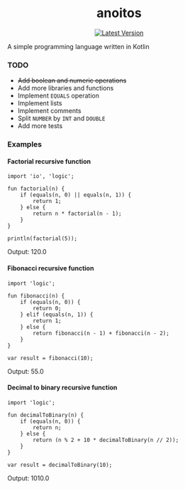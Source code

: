 <h1 align="center">anoitos</h1>

<div align="center">

[![Latest Version](https://img.shields.io/github/v/release/ya-ilya/anoitos?logo=github)](https://github.com/ya-ilya/anoitos/releases/latest)

</div>

A simple programming language written in Kotlin

### TODO
- ~~Add boolean and numeric operations~~
- Add more libraries and functions
- Implement `EQUALS` operation
- Implement lists
- Implement comments
- Split `NUMBER` by `INT` and `DOUBLE`
- Add more tests

### Examples

#### Factorial recursive function
```
import 'io', 'logic';

fun factorial(n) {
    if (equals(n, 0) || equals(n, 1)) {
        return 1;
    } else {
        return n * factorial(n - 1);
    }
}

println(factorial(5));
```
Output: 120.0

#### Fibonacci recursive function
```
import 'logic';

fun fibonacci(n) {
    if (equals(n, 0)) {
        return 0;
    } elif (equals(n, 1)) {
        return 1;
    } else {
        return fibonacci(n - 1) + fibonacci(n - 2);
    }
}

var result = fibonacci(10);
```
Output: 55.0

#### Decimal to binary recursive function
```
import 'logic';

fun decimalToBinary(n) {
    if (equals(n, 0)) {
        return n;
    } else {
        return (n % 2 + 10 * decimalToBinary(n // 2));
    }
}

var result = decimalToBinary(10);
```
Output: 1010.0